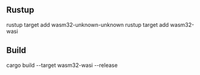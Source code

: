 
## Rustup
rustup target add wasm32-unknown-unknown
rustup target add wasm32-wasi

## Build
cargo build --target wasm32-wasi --release

